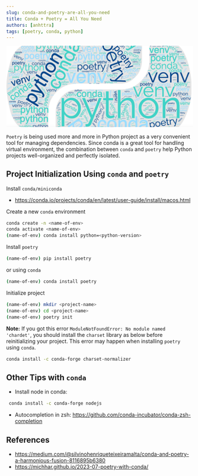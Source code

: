 ```yaml
---
slug: conda-and-poetry-are-all-you-need
title: Conda + Poetry = All You Need
authors: [anhttra]
tags: [poetry, conda, python]
---
```


![Poetry Typography](./banner.png)

`Poetry` is being used more and more in Python project as a very convenient tool for managing dependencies. Since conda is a great tool for handling virtual environment, the combination between `conda` and `poetry` help Python projects well-organized and perfectly isolated.

<!-- truncate -->

## Project Initialization Using `conda` and `poetry`

Install `conda/miniconda`

- https://conda.io/projects/conda/en/latest/user-guide/install/macos.html

Create a new `conda` environment

```bash
conda create -n <name-of-env>
conda activate <name-of-env>
(name-of-env) conda install python=<python-version>
```

Install `poetry`

```bash
(name-of-env) pip install poetry
```

or using `conda`

```bash
(name-of-env) conda install poetry
```

Initialize project

```bash
(name-of-env) mkdir <project-name>
(name-of-env) cd <project-name>
(name-of-env) poetry init
```

**Note:** If you got this error `ModuleNotFoundError: No module named 'chardet'`, you should install the `charset` library as below before reinitializing your project. This error may happen when installing `poetry` using `conda`.

```bash
conda install -c conda-forge charset-normalizer
```

## Other Tips with `conda`

- Install node in conda:

```bash
 conda install -c conda-forge nodejs
```

- Autocompletion in zsh: https://github.com/conda-incubator/conda-zsh-completion

## References

- https://medium.com/@silvinohenriqueteixeiramalta/conda-and-poetry-a-harmonious-fusion-8116895b6380
- https://michhar.github.io/2023-07-poetry-with-conda/
